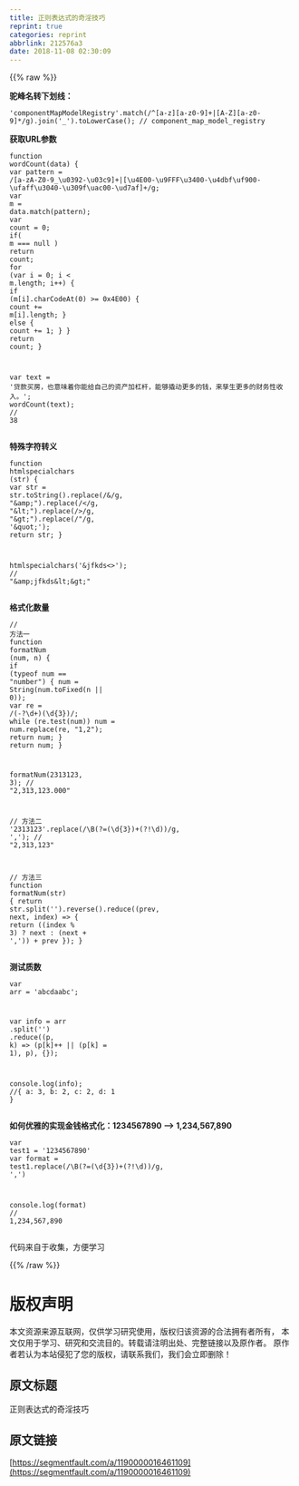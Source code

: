 ```yaml
---
title: 正则表达式的奇淫技巧
reprint: true
categories: reprint
abbrlink: 212576a3
date: 2018-11-08 02:30:09
---
```


{{% raw %}}
<p><strong>&#x9A7C;&#x5CF0;&#x540D;&#x8F6C;&#x4E0B;&#x5212;&#x7EBF;&#xFF1A;</strong></p><div class="widget-codetool" style="display:none"><div class="widget-codetool--inner"><span class="selectCode code-tool" data-toggle="tooltip" data-placement="top" title="" data-original-title="&#x5168;&#x9009;"></span> <span type="button" class="copyCode code-tool" data-toggle="tooltip" data-placement="top" data-clipboard-text="&apos;componentMapModelRegistry&apos;.match(/^[a-z][a-z0-9]+|[A-Z][a-z0-9]*/g).join(&apos;_&apos;).toLowerCase(); // component_map_model_registry" title="" data-original-title="&#x590D;&#x5236;"></span> <span type="button" class="saveToNote code-tool" data-toggle="tooltip" data-placement="top" title="" data-original-title="&#x653E;&#x8FDB;&#x7B14;&#x8BB0;"></span></div></div><pre class="hljs markdown"><code style="word-break:break-word;white-space:initial">&apos;componentMapModelRegistry&apos;.match(/^[<span class="hljs-string">a-z</span>][<span class="hljs-symbol">a-z0-9</span>]+|[<span class="hljs-string">A-Z</span>][<span class="hljs-symbol">a-z0-9</span>]*/g).join(&apos;<span class="hljs-emphasis">_&apos;).toLowerCase(); // component_</span>map<span class="hljs-emphasis">_model_</span>registry</code></pre><p><strong>&#x83B7;&#x53D6;URL&#x53C2;&#x6570;</strong></p><div class="widget-codetool" style="display:none"><div class="widget-codetool--inner"><span class="selectCode code-tool" data-toggle="tooltip" data-placement="top" title="" data-original-title="&#x5168;&#x9009;"></span> <span type="button" class="copyCode code-tool" data-toggle="tooltip" data-placement="top" data-clipboard-text="function wordCount(data) {
  var pattern = /[a-zA-Z0-9_\u0392-\u03c9]+|[\u4E00-\u9FFF\u3400-\u4dbf\uf900-\ufaff\u3040-\u309f\uac00-\ud7af]+/g;
  var m = data.match(pattern);
  var count = 0;
  if( m === null ) return count;
  for (var i = 0; i &lt; m.length; i++) {
    if (m[i].charCodeAt(0) &gt;= 0x4E00) {
      count += m[i].length;
    } else {
      count += 1;
    }
  }
  return count;
}

var text = &apos;&#x8D37;&#x6B3E;&#x4E70;&#x623F;&#xFF0C;&#x4E5F;&#x610F;&#x5473;&#x7740;&#x4F60;&#x80FD;&#x7ED9;&#x81EA;&#x5DF1;&#x7684;&#x8D44;&#x4EA7;&#x52A0;&#x6760;&#x6746;&#xFF0C;&#x80FD;&#x591F;&#x64AC;&#x52A8;&#x66F4;&#x591A;&#x7684;&#x94B1;&#xFF0C;&#x6765;&#x5B73;&#x751F;&#x66F4;&#x591A;&#x7684;&#x8D22;&#x52A1;&#x6027;&#x6536;&#x5165;&#x3002;&apos;;
wordCount(text); // 38" title="" data-original-title="&#x590D;&#x5236;"></span> <span type="button" class="saveToNote code-tool" data-toggle="tooltip" data-placement="top" title="" data-original-title="&#x653E;&#x8FDB;&#x7B14;&#x8BB0;"></span></div></div><pre class="hljs stata"><code>function <span class="hljs-built_in">wordCount</span>(data) {
  <span class="hljs-keyword">var</span> pattern = /[a-zA-Z0-9_\u0392-\u03c9]+|[\u4E00-\u9FFF\u3400-\u4dbf\uf900-\ufaff\u3040-\u309f\uac00-\ud7af]+/<span class="hljs-keyword">g</span>;
  <span class="hljs-keyword">var</span> <span class="hljs-keyword">m</span> = data.<span class="hljs-built_in">match</span>(pattern);
  <span class="hljs-keyword">var</span> <span class="hljs-keyword">count</span> = 0;
  <span class="hljs-keyword">if</span>( <span class="hljs-keyword">m</span> === null ) <span class="hljs-keyword">return</span> <span class="hljs-keyword">count</span>;
  <span class="hljs-keyword">for</span> (<span class="hljs-keyword">var</span> i = 0; i &lt; <span class="hljs-keyword">m</span>.length; i++) {
    <span class="hljs-keyword">if</span> (<span class="hljs-keyword">m</span>[i].charCodeAt(0) &gt;= 0x4E00) {
      <span class="hljs-keyword">count</span> += <span class="hljs-keyword">m</span>[i].length;
    } <span class="hljs-keyword">else</span> {
      <span class="hljs-keyword">count</span> += 1;
    }
  }
  <span class="hljs-keyword">return</span> <span class="hljs-keyword">count</span>;
}

<span class="hljs-keyword">var</span> text = &apos;&#x8D37;&#x6B3E;&#x4E70;&#x623F;&#xFF0C;&#x4E5F;&#x610F;&#x5473;&#x7740;&#x4F60;&#x80FD;&#x7ED9;&#x81EA;&#x5DF1;&#x7684;&#x8D44;&#x4EA7;&#x52A0;&#x6760;&#x6746;&#xFF0C;&#x80FD;&#x591F;&#x64AC;&#x52A8;&#x66F4;&#x591A;&#x7684;&#x94B1;&#xFF0C;&#x6765;&#x5B73;&#x751F;&#x66F4;&#x591A;&#x7684;&#x8D22;&#x52A1;&#x6027;&#x6536;&#x5165;&#x3002;&apos;;
<span class="hljs-built_in">wordCount</span>(text); <span class="hljs-comment">// 38</span></code></pre><p><strong>&#x7279;&#x6B8A;&#x5B57;&#x7B26;&#x8F6C;&#x4E49;</strong></p><div class="widget-codetool" style="display:none"><div class="widget-codetool--inner"><span class="selectCode code-tool" data-toggle="tooltip" data-placement="top" title="" data-original-title="&#x5168;&#x9009;"></span> <span type="button" class="copyCode code-tool" data-toggle="tooltip" data-placement="top" data-clipboard-text="function htmlspecialchars (str) {
  var str = str.toString().replace(/&amp;/g, &quot;&amp;amp;&quot;).replace(/&lt;/g, &quot;&amp;lt;&quot;).replace(/&gt;/g, &quot;&amp;gt;&quot;).replace(/&quot;/g, &apos;&amp;quot;&apos;);
  return str;
}

htmlspecialchars(&apos;&amp;jfkds&lt;&gt;&apos;); // &quot;&amp;amp;jfkds&amp;lt;&amp;gt;&quot;" title="" data-original-title="&#x590D;&#x5236;"></span> <span type="button" class="saveToNote code-tool" data-toggle="tooltip" data-placement="top" title="" data-original-title="&#x653E;&#x8FDB;&#x7B14;&#x8BB0;"></span></div></div><pre class="hljs javascript"><code><span class="hljs-function"><span class="hljs-keyword">function</span> <span class="hljs-title">htmlspecialchars</span> (<span class="hljs-params">str</span>) </span>{
  <span class="hljs-keyword">var</span> str = str.toString().replace(<span class="hljs-regexp">/&amp;/g</span>, <span class="hljs-string">&quot;&amp;amp;&quot;</span>).replace(<span class="hljs-regexp">/&lt;/g</span>, <span class="hljs-string">&quot;&amp;lt;&quot;</span>).replace(<span class="hljs-regexp">/&gt;/g</span>, <span class="hljs-string">&quot;&amp;gt;&quot;</span>).replace(<span class="hljs-regexp">/&quot;/g</span>, <span class="hljs-string">&apos;&amp;quot;&apos;</span>);
  <span class="hljs-keyword">return</span> str;
}

htmlspecialchars(<span class="hljs-string">&apos;&amp;jfkds&lt;&gt;&apos;</span>); <span class="hljs-comment">// &quot;&amp;amp;jfkds&amp;lt;&amp;gt;&quot;</span></code></pre><p><strong>&#x683C;&#x5F0F;&#x5316;&#x6570;&#x91CF;</strong></p><div class="widget-codetool" style="display:none"><div class="widget-codetool--inner"><span class="selectCode code-tool" data-toggle="tooltip" data-placement="top" title="" data-original-title="&#x5168;&#x9009;"></span> <span type="button" class="copyCode code-tool" data-toggle="tooltip" data-placement="top" data-clipboard-text="// &#x65B9;&#x6CD5;&#x4E00;
function formatNum (num, n) {
  if (typeof num == &quot;number&quot;) {
    num = String(num.toFixed(n || 0));
    var re = /(-?\d+)(\d{3})/;
    while (re.test(num)) num = num.replace(re, &quot;$1,$2&quot;);
    return num;
  }
  return num;
}

formatNum(2313123, 3); // &quot;2,313,123.000&quot;

// &#x65B9;&#x6CD5;&#x4E8C;
&apos;2313123&apos;.replace(/\B(?=(\d{3})+(?!\d))/g, &apos;,&apos;); // &quot;2,313,123&quot;

// &#x65B9;&#x6CD5;&#x4E09;
function formatNum(str) {
  return str.split(&apos;&apos;).reverse().reduce((prev, next, index) =&gt; {
    return ((index % 3) ? next : (next + &apos;,&apos;)) + prev
  });
}
" title="" data-original-title="&#x590D;&#x5236;"></span> <span type="button" class="saveToNote code-tool" data-toggle="tooltip" data-placement="top" title="" data-original-title="&#x653E;&#x8FDB;&#x7B14;&#x8BB0;"></span></div></div><pre class="hljs javascript"><code><span class="hljs-comment">// &#x65B9;&#x6CD5;&#x4E00;</span>
<span class="hljs-function"><span class="hljs-keyword">function</span> <span class="hljs-title">formatNum</span> (<span class="hljs-params">num, n</span>) </span>{
  <span class="hljs-keyword">if</span> (<span class="hljs-keyword">typeof</span> num == <span class="hljs-string">&quot;number&quot;</span>) {
    num = <span class="hljs-built_in">String</span>(num.toFixed(n || <span class="hljs-number">0</span>));
    <span class="hljs-keyword">var</span> re = <span class="hljs-regexp">/(-?\d+)(\d{3})/</span>;
    <span class="hljs-keyword">while</span> (re.test(num)) num = num.replace(re, <span class="hljs-string">&quot;$1,$2&quot;</span>);
    <span class="hljs-keyword">return</span> num;
  }
  <span class="hljs-keyword">return</span> num;
}

formatNum(<span class="hljs-number">2313123</span>, <span class="hljs-number">3</span>); <span class="hljs-comment">// &quot;2,313,123.000&quot;</span>

<span class="hljs-comment">// &#x65B9;&#x6CD5;&#x4E8C;</span>
<span class="hljs-string">&apos;2313123&apos;</span>.replace(<span class="hljs-regexp">/\B(?=(\d{3})+(?!\d))/g</span>, <span class="hljs-string">&apos;,&apos;</span>); <span class="hljs-comment">// &quot;2,313,123&quot;</span>

<span class="hljs-comment">// &#x65B9;&#x6CD5;&#x4E09;</span>
<span class="hljs-function"><span class="hljs-keyword">function</span> <span class="hljs-title">formatNum</span>(<span class="hljs-params">str</span>) </span>{
  <span class="hljs-keyword">return</span> str.split(<span class="hljs-string">&apos;&apos;</span>).reverse().reduce(<span class="hljs-function">(<span class="hljs-params">prev, next, index</span>) =&gt;</span> {
    <span class="hljs-keyword">return</span> ((index % <span class="hljs-number">3</span>) ? next : (next + <span class="hljs-string">&apos;,&apos;</span>)) + prev
  });
}
</code></pre><p><strong>&#x6D4B;&#x8BD5;&#x8D28;&#x6570;</strong></p><div class="widget-codetool" style="display:none"><div class="widget-codetool--inner"><span class="selectCode code-tool" data-toggle="tooltip" data-placement="top" title="" data-original-title="&#x5168;&#x9009;"></span> <span type="button" class="copyCode code-tool" data-toggle="tooltip" data-placement="top" data-clipboard-text="var arr = &apos;abcdaabc&apos;;

var info = arr
    .split(&apos;&apos;)
    .reduce((p, k) =&gt; (p[k]++ || (p[k] = 1), p), {});

console.log(info); //{ a: 3, b: 2, c: 2, d: 1 }" title="" data-original-title="&#x590D;&#x5236;"></span> <span type="button" class="saveToNote code-tool" data-toggle="tooltip" data-placement="top" title="" data-original-title="&#x653E;&#x8FDB;&#x7B14;&#x8BB0;"></span></div></div><pre class="hljs javascript"><code><span class="hljs-keyword">var</span> arr = <span class="hljs-string">&apos;abcdaabc&apos;</span>;

<span class="hljs-keyword">var</span> info = arr
    .split(<span class="hljs-string">&apos;&apos;</span>)
    .reduce(<span class="hljs-function">(<span class="hljs-params">p, k</span>) =&gt;</span> (p[k]++ || (p[k] = <span class="hljs-number">1</span>), p), {});

<span class="hljs-built_in">console</span>.log(info); <span class="hljs-comment">//{ a: 3, b: 2, c: 2, d: 1 }</span></code></pre><p><strong>&#x5982;&#x4F55;&#x4F18;&#x96C5;&#x7684;&#x5B9E;&#x73B0;&#x91D1;&#x94B1;&#x683C;&#x5F0F;&#x5316;&#xFF1A;1234567890 --&gt; 1,234,567,890</strong></p><div class="widget-codetool" style="display:none"><div class="widget-codetool--inner"><span class="selectCode code-tool" data-toggle="tooltip" data-placement="top" title="" data-original-title="&#x5168;&#x9009;"></span> <span type="button" class="copyCode code-tool" data-toggle="tooltip" data-placement="top" data-clipboard-text="var test1 = &apos;1234567890&apos;
var format = test1.replace(/\B(?=(\d{3})+(?!\d))/g, &apos;,&apos;)

console.log(format) // 1,234,567,890" title="" data-original-title="&#x590D;&#x5236;"></span> <span type="button" class="saveToNote code-tool" data-toggle="tooltip" data-placement="top" title="" data-original-title="&#x653E;&#x8FDB;&#x7B14;&#x8BB0;"></span></div></div><pre class="hljs javascript"><code><span class="hljs-keyword">var</span> test1 = <span class="hljs-string">&apos;1234567890&apos;</span>
<span class="hljs-keyword">var</span> format = test1.replace(<span class="hljs-regexp">/\B(?=(\d{3})+(?!\d))/g</span>, <span class="hljs-string">&apos;,&apos;</span>)

<span class="hljs-built_in">console</span>.log(format) <span class="hljs-comment">// 1,234,567,890</span></code></pre><p>&#x4EE3;&#x7801;&#x6765;&#x81EA;&#x4E8E;&#x6536;&#x96C6;&#xFF0C;&#x65B9;&#x4FBF;&#x5B66;&#x4E60;</p>
{{% /raw %}}

# 版权声明
本文资源来源互联网，仅供学习研究使用，版权归该资源的合法拥有者所有，
本文仅用于学习、研究和交流目的。转载请注明出处、完整链接以及原作者。
原作者若认为本站侵犯了您的版权，请联系我们，我们会立即删除！

## 原文标题
正则表达式的奇淫技巧

## 原文链接
[https://segmentfault.com/a/1190000016461109](https://segmentfault.com/a/1190000016461109)

